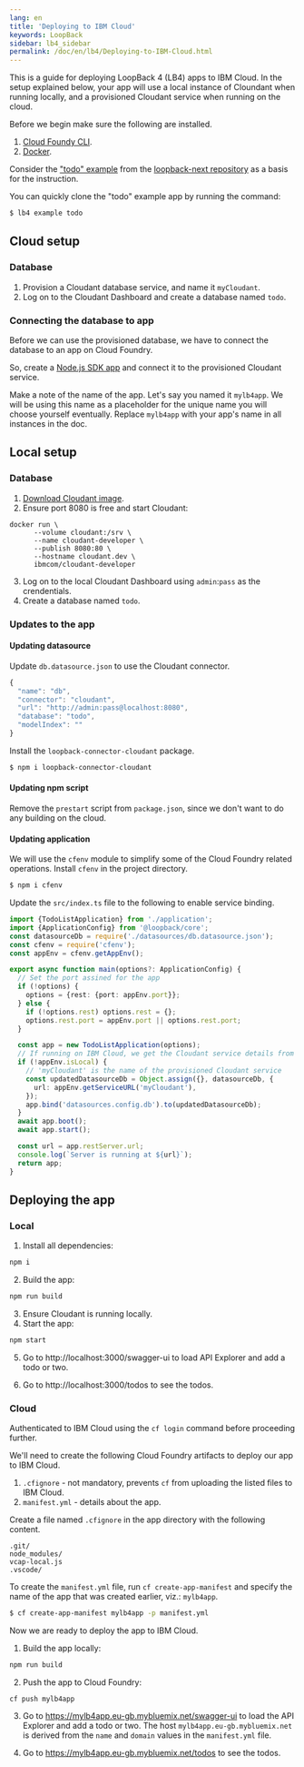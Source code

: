 ```yaml
---
lang: en
title: 'Deploying to IBM Cloud'
keywords: LoopBack
sidebar: lb4_sidebar
permalink: /doc/en/lb4/Deploying-to-IBM-Cloud.html
---
```


This is a guide for deploying LoopBack 4 (LB4) apps to IBM Cloud. In the setup
explained below, your app will use a local instance of Cloundant when running
locally, and a provisioned Cloudant service when running on the cloud.

Before we begin make sure the following are installed.

1.  [Cloud Foundy CLI](https://docs.cloudfoundry.org/cf-cli/install-go-cli.html).
2.  [Docker](https://www.docker.com/).

Consider the
["todo" example](https://github.com/strongloop/loopback-next/tree/master/examples/todo)
from the [loopback-next repository](https://github.com/strongloop/loopback-next)
as a basis for the instruction.

You can quickly clone the "todo" example app by running the command:

```sh
$ lb4 example todo
```

## Cloud setup

### Database

1.  Provision a Cloudant database service, and name it `myCloudant`.
2.  Log on to the Cloudant Dashboard and create a database named `todo`.

### Connecting the database to app

Before we can use the provisioned database, we have to connect the database to
an app on Cloud Foundry.

So, create a
[Node.js SDK app](https://console.bluemix.net/catalog/starters/sdk-for-nodejs)
and connect it to the provisioned Cloudant service.

Make a note of the name of the app. Let's say you named it `mylb4app`. We will
be using this name as a placeholder for the unique name you will choose yourself
eventually. Replace `mylb4app` with your app's name in all instances in the doc.

## Local setup

### Database

1.  [Download Cloudant image](https://hub.docker.com/r/ibmcom/cloudant-developer/).
2.  Ensure port 8080 is free and start Cloudant:

```
docker run \
      --volume cloudant:/srv \
      --name cloudant-developer \
      --publish 8080:80 \
      --hostname cloudant.dev \
      ibmcom/cloudant-developer
```

3.  Log on to the local Cloudant Dashboard using `admin`:`pass` as the
    crendentials.
4.  Create a database named `todo`.

### Updates to the app

#### Updating datasource

Update `db.datasource.json` to use the Cloudant connector.

```js
{
  "name": "db",
  "connector": "cloudant",
  "url": "http://admin:pass@localhost:8080",
  "database": "todo",
  "modelIndex": ""
}
```

Install the `loopback-connector-cloudant` package.

```sh
$ npm i loopback-connector-cloudant
```

#### Updating npm script

Remove the `prestart` script from `package.json`, since we don't want to do any
building on the cloud.

#### Updating application

We will use the `cfenv` module to simplify some of the Cloud Foundry related
operations. Install `cfenv` in the project directory.

```sh
$ npm i cfenv
```

Update the `src/index.ts` file to the following to enable service binding.

```ts
import {TodoListApplication} from './application';
import {ApplicationConfig} from '@loopback/core';
const datasourceDb = require('./datasources/db.datasource.json');
const cfenv = require('cfenv');
const appEnv = cfenv.getAppEnv();

export async function main(options?: ApplicationConfig) {
  // Set the port assined for the app
  if (!options) {
    options = {rest: {port: appEnv.port}};
  } else {
    if (!options.rest) options.rest = {};
    options.rest.port = appEnv.port || options.rest.port;
  }

  const app = new TodoListApplication(options);
  // If running on IBM Cloud, we get the Cloudant service details from VCAP_SERVICES
  if (!appEnv.isLocal) {
    // 'myCloudant' is the name of the provisioned Cloudant service
    const updatedDatasourceDb = Object.assign({}, datasourceDb, {
      url: appEnv.getServiceURL('myCloudant'),
    });
    app.bind('datasources.config.db').to(updatedDatasourceDb);
  }
  await app.boot();
  await app.start();

  const url = app.restServer.url;
  console.log(`Server is running at ${url}`);
  return app;
}
```

## Deploying the app

### Local

1.  Install all dependencies:

```sh
npm i
```

2.  Build the app:

```sh
npm run build
```

3.  Ensure Cloudant is running locally.
4.  Start the app:

```sh
npm start
```

5.  Go to http://localhost:3000/swagger-ui to load API Explorer and add a todo
    or two.

6.  Go to http://localhost:3000/todos to see the todos.

### Cloud

Authenticated to IBM Cloud using the `cf login` command before proceeding
further.

We'll need to create the following Cloud Foundry artifacts to deploy our app to
IBM Cloud.

1.  `.cfignore` - not mandatory, prevents `cf` from uploading the listed files
    to IBM Cloud.
2.  `manifest.yml` - details about the app.

Create a file named `.cfignore` in the app directory with the following content.

```
.git/
node_modules/
vcap-local.js
.vscode/
```

To create the `manifest.yml` file, run `cf create-app-manifest` and specify the
name of the app that was created earlier, viz.: `mylb4app`.

```sh
$ cf create-app-manifest mylb4app -p manifest.yml
```

Now we are ready to deploy the app to IBM Cloud.

1.  Build the app locally:

```sh
npm run build
```

2.  Push the app to Cloud Foundry:

```
cf push mylb4app
```

3.  Go to https://mylb4app.eu-gb.mybluemix.net/swagger-ui to load the API
    Explorer and add a todo or two. The host `mylb4app.eu-gb.mybluemix.net` is
    derived from the `name` and `domain` values in the `manifest.yml` file.

4.  Go to https://mylb4app.eu-gb.mybluemix.net/todos to see the todos.
